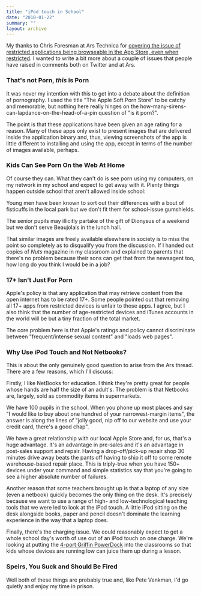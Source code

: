```yaml
---
title: "iPod touch in School"
date: "2010-01-22"
summary: ""
layout: archive
---
```


My thanks to Chris Foresman at Ars Technica for [covering the issue of restricted applications being browseable in the App Store, even when restricted](http://arstechnica.com/apple/news/2010/01/parental-controls-glitch-gives-kids-access-to-app-store-porn.ars?comments=1). I wanted to write a bit more about a couple of issues that people have raised in comments both on Twitter and at Ars.

### That's not Porn, _this_ is Porn

It was never my intention with this to get into a debate about the definition of pornography. I used the title "The Apple Soft Porn Store" to be catchy and memorable, but nothing here really hinges on the how-many-sirens-can-lapdance-on-the-head-of-a-pin question of "is it porn?".

The point is that these applications have been given an age rating for a reason. Many of these apps only exist to present images that are delivered inside the application binary and, thus, viewing screenshots of the app is little different to installing and using the app, except in terms of the number of images available, perhaps.

### Kids Can See Porn On the Web At Home

Of course they can. What they can't do is see porn using my computers, on my network in my school and expect to get away with it. Plenty things happen outside school that aren't allowed inside school:

Young men have been known to sort out their differences with a bout of fisticuffs in the local park but we don't fit them for school-issue gumshields.

The senior pupils may illicitly partake of the gift of Dionysus of a weekend but we don't serve Beaujolais in the lunch hall.

That similar images are freely available elsewhere in society is to miss the point so completely as to disqualify you from the discussion. If I handed out copies of _Nuts_ magazine in my classroom and explained to parents that there's no problem because their sons can get that from the newsagent too, how long do you think I would be in a job?

### 17+ Isn't Just For Porn

Apple's policy is that any application that may retrieve content from the open internet has to be rated 17+. Some people pointed out that removing all 17+ apps from restricted devices is unfair to those apps. I agree, but I also think that the number of age-restricted devices and iTunes accounts in the world will be but a tiny fraction of the total market.

The core problem here is that Apple's ratings and policy cannot discriminate between "frequent/intense sexual content" and "loads web pages".

### Why Use iPod Touch and Not Netbooks?

This is about the only genuinely good question to arise from the Ars thread. There are a few reasons, which I'll discuss:

Firstly, I like NetBooks for education. I think they're pretty great for people whose hands are half the size of an adult's. The problem is that Netbooks are, largely, sold as commodity items in supermarkets.

We have 100 pupils in the school. When you phone up most places and say "I would like to buy about one hundred of your narrowest-margin items", the answer is along the lines of "jolly good, nip off to our website and use your credit card, there's a good chap".

We have a great relationship with our local Apple Store and, for us, that's a huge advantage. It's an advantage in pre-sales and it's an advantage in post-sales support and repair. Having a drop-off/pick-up repair shop 30 minutes drive away beats the pants off having to ship it off to some remote warehouse-based repair place. This is triply-true when you have 150+ devices under your command and simple statistics say that you're going to see a higher absolute number of failures.

Another reason that some teachers brought up is that a laptop of any size (even a netbook) quickly becomes the only thing on the desk. It's precisely because we want to use a range of high- and low-technological teaching tools that we were led to look at the iPod touch. A little iPod sitting on the desk alongside books, paper and pencil doesn't dominate the learning experience in the way that a laptop does.

Finally, there's the charging issue. We could reasonably expect to get a whole school day's worth of use out of an iPod touch on one charge. We're looking at putting the [4-port Griffin PowerDock](http://www.griffintechnology.com/products/powerdock) into the classrooms so that kids whose devices are running low can juice them up during a lesson.

### Speirs, You Suck and Should Be Fired

Well both of these things are probably true and, like Pete Venkman, I'd go quietly and enjoy my time in prison.
